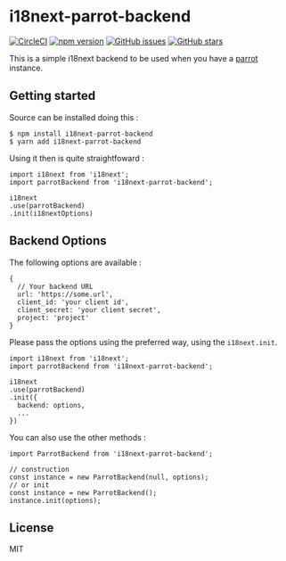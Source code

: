 # i18next-parrot-backend

[![CircleCI](https://circleci.com/gh/milanito/i18next-parrot-backend.svg?style=svg)](https://circleci.com/gh/milanito/i18next-parrot-backend) [![npm version](https://badge.fury.io/js/i18next-parrot-backend.svg)](https://badge.fury.io/js/i18next-parrot-backend) [![GitHub issues](https://img.shields.io/github/issues/milanito/i18next-parrot-backend.svg)](https://github.com/milanito/i18next-parrot-backend/issues) [![GitHub stars](https://img.shields.io/github/stars/milanito/i18next-parrot-backend.svg)](https://github.com/milanito/i18next-parrot-backend/stargazers)

This is a simple i18next backend to be used when you have a [parrot](http://anthonynsimon.com/parrot.github.io/) instance.

## Getting started

Source can be installed doing this :

    $ npm install i18next-parrot-backend
    $ yarn add i18next-parrot-backend

Using it then is quite straightfoward :

    import i18next from 'i18next';
    import parrotBackend from 'i18next-parrot-backend';

    i18next
    .use(parrotBackend)
    .init(i18nextOptions)

## Backend Options

The following options are available :

```
{
  // Your backend URL
  url: 'https://some.url',
  client_id: 'your client id',
  client_secret: 'your client secret',
  project: 'project'
}
```

Please pass the options using the preferred way, using the `i18next.init`.

    import i18next from 'i18next';
    import parrotBackend from 'i18next-parrot-backend';

    i18next
    .use(parrotBackend)
    .init({
      backend: options,
      ...
    })

You can also use the other methods :

    import ParrotBackend from 'i18next-parrot-backend';

    // construction
    const instance = new ParrotBackend(null, options);
    // or init
    const instance = new ParrotBackend();
    instance.init(options);

## License

MIT
